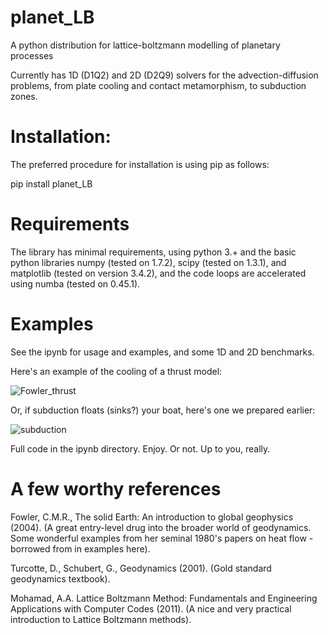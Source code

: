 # planet_LB
A python distribution for lattice-boltzmann modelling of planetary processes

Currently has 1D (D1Q2) and 2D (D2Q9) solvers for the advection-diffusion problems, from plate cooling and contact metamorphism, to subduction zones.


# Installation:

The preferred procedure for installation is using pip as follows:

pip install planet_LB



# Requirements

The library has minimal requirements, using python 3.+ and the basic python libraries numpy (tested on 1.7.2), scipy (tested on 1.3.1), and matplotlib (tested on version 3.4.2), and the code loops are accelerated using numba (tested on 0.45.1). 

# Examples

See the ipynb for usage and examples, and some 1D and 2D benchmarks.

Here's an example of the cooling of a thrust model:

![Fowler_thrust](https://user-images.githubusercontent.com/30849698/164211427-734a2e79-ef8e-466d-b2a9-016c539c7b31.png)

Or, if subduction floats (sinks?) your boat, here's one we prepared earlier: 

![subduction](https://user-images.githubusercontent.com/30849698/164226119-fc9efb78-9431-4759-8e3d-37d3f07e10af.png)

Full code in the ipynb directory. Enjoy. Or not. Up to you, really. 




# A few worthy references

Fowler, C.M.R., The solid Earth: An introduction to global geophysics (2004). (A great entry-level drug into the broader world of geodynamics. Some wonderful examples from her seminal 1980's papers on heat flow - borrowed from in examples here).

Turcotte, D., Schubert, G., Geodynamics (2001). (Gold standard geodynamics textbook).

Mohamad, A.A. Lattice Boltzmann Method: Fundamentals and Engineering Applications with Computer Codes (2011). (A nice and very practical introduction to Lattice Boltzmann methods).
